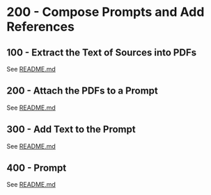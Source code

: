 # 200 - Compose Prompts and Add References

## 100 - Extract the Text of Sources into PDFs

See [README.md](./100/README.md)

## 200 - Attach the PDFs to a Prompt

See [README.md](./200/README.md)

## 300 - Add Text to the Prompt

See [README.md](./300/README.md)

## 400 - Prompt

See [README.md](./400/README.md)
